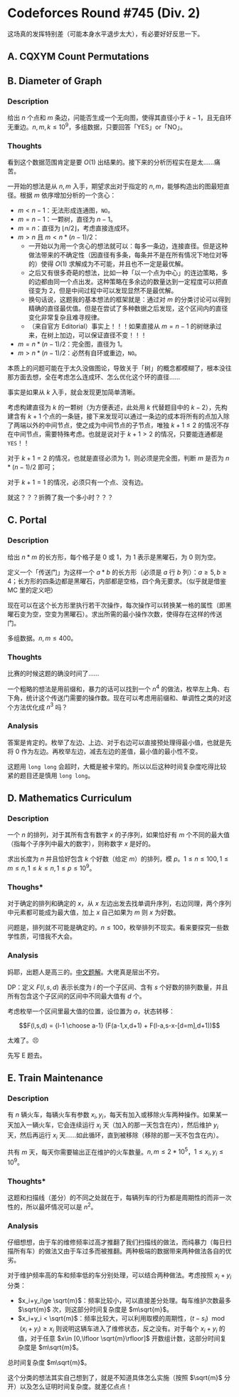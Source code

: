 # Codeforces Round #745 (Div. 2)

这场真的发挥特别差（可能本身水平退步太大），有必要好好反思一下。

## A. CQXYM Count Permutations

## B. Diameter of Graph

### Description

给出 $n$ 个点和 $m$ 条边，问能否生成一个无向图，使得其直径小于 $k-1$，且无自环无重边。$n,m,k \leq 10^9$，多组数据，只要回答「YES」or「NO」。

### Thoughts

看到这个数据范围肯定是要 $O(1)$ 出结果的。接下来的分析历程实在是太……痛苦。

一开始的想法是从 $n,m$ 入手，期望求出对于指定的 $n,m$，能够构造出的图最短直径。根据 $m$ 依序增加分析的一个贪心：

- $m<n-1$：无法形成连通图，`NO`。
- $m=n-1$：一颗树，直径为 $n-1$。
- $m=n$：直径为 $\lfloor n/2 \rfloor$，考虑直接连成环。
- $m>n$ 且 $m<n*(n-1)/2$：
  - 一开始以为用一个贪心的想法就可以：每多一条边，连接直径。但是这种做法带来的不确定性（因直径有多条，每条并不是在所有情况下地位对等的）使得 $O(1)$ 求解成为不可能，并且也不一定是最优解。
  - 之后又有很多奇葩的想法，比如一种「以一个点为中心」的连边策略，多的边都由同一个点出发。这种策略在多余边的数量达到一定程度可以把直径变为 2，但是中间过程中可以发现显然不是最优解。
  - 换句话说，这题我的基本想法的框架就是：通过对 $m$ 的分类讨论可以得到精确的直径最优值。但是在尝试了多种数据之后发现，这个区间内的直径变化非常复杂且难寻规律。
  - （来自官方 Editorial）事实上！！！如果直接从 $m=n-1$ 的树继承过来，在树上加边，可以保证直径不变！！！
- $m=n*(n-1)/2$：完全图，直径为 1。
- $m>n*(n-1)/2$：必然有自环或重边，`NO`。

本质上的问题可能在于太久没做图论，导致关于「树」的概念都模糊了，根本没往那方面去想，全在考虑怎么连成环、怎么优化这个环的直径……



事实是如果从 $k$ 入手，就会发现更加简单清晰。

考虑构建直径为 $k$ 的一颗树（为方便表述，此处用 $k$ 代替题目中的 $k-2$），先构建含有 $k+1$ 个点的一条链，接下来发现可以通过一条边的成本将所有的点加入除了两端以外的中间节点，使之成为中间节点的子节点，唯独 $k+1\leq 2$ 的情况不存在中间节点，需要特殊考虑。也就是说对于 $k+1>2$ 的情况，只要能连通都是 `YES`！！

对于 $k+1=2$ 的情况，也就是直径必须为 1，则必须是完全图，判断 $m$ 是否为 $n*(n-1)/2$ 即可；

对于 $k+1=1$ 的情况，必须只有一个点、没有边。

就这？？？折腾了我一个多小时？？？

## C. Portal

### Description

给出 $n*m$ 的长方形，每个格子是 0 或 1，为 1 表示是黑曜石，为 0 则为空。

定义一个「传送门」为这样一个 $a*b$ 的长方形（必须是 $a$ 行 $b$ 列）：$a\geq 5,b\geq 4$；长方形的四条边都是黑曜石，内部都是空格，四个角无要求。（似乎就是借鉴 MC 里的定义吧）

现在可以在这个长方形里执行若干次操作，每次操作可以转换某一格的属性（即黑曜石变为空，空变为黑曜石）。求出所需的最小操作次数，使得存在这样的传送门。

多组数据。$n,m \leq 400$。

### Thoughts

比赛的时候这题的确没时间了……

一个粗略的想法是用前缀和，暴力的话可以找到一个 $n^4$ 的做法，枚举左上角、右下角，统计这个传送门需要的操作数。现在可以考虑用前缀和、单调性之类的对这个方法优化成 $n^3$ 吗？

### Analysis

答案是肯定的。枚举了左边、上边、对于右边可以直接预处理得最小值，也就是先将 0 作为左边。再枚举左边，减去左边的差值，最小值的最小性不变。

这题用 `long long` 会超时，大概是被卡常的。所以以后这种时间复杂度吃得比较紧的题目还是慎用 `long long`。

## D. Mathematics Curriculum

### Description

一个 $n$ 的排列，对于其所有含有数字 $x$ 的子序列，如果恰好有 $m$ 个不同的最大值（指每个子序列中最大的数字），则称数字 $x$ 是好的。

求出长度为 $n$ 并且恰好包含 $k$ 个好数（给定 $m$）的排列，模 $p$。$1 \le n \le 100, 1 \le m \le n, 1 \le k \le n, 1 \le p \le 10^9$。

### Thoughs*

对于确定的排列和确定的 $x$，从 $x$ 左边出发去找单调升序列，右边同理，两个序列中元素都可能成为最大值，加上 $x$ 自己如果为 $m$ 则 $x$ 为好数。

问题是，排列就不可能是确定的。$n\le 100$，枚举排列不现实。看来要探究一些数学性质，可惜我不大会。

### Analysis

妈耶，出题人是高三的。[中文题解](https://www.luogu.com.cn/blog/269442/cf745)。大佬真是层出不穷。

DP：定义 $F(l,s,d)$ 表示长度为 $i$ 的一个子区间、含有 $s$ 个好数的排列数量，并且所有包含这个子区间的区间中不同最大值有 $d$ 个。

考虑枚举一个区间里最大值的位置，设位置为 $a$，状态转移：

$$F(l,s,d) = {l-1 \choose a-1} (F(a-1,x,d+1) + F(l-a,s-x-[d=m],d+1))$$



太难了。😣

先写 E 题去。



## E. Train Maintenance

### Description

有 $n$ 辆火车，每辆火车有参数 $x_i,y_i$，每天有加入或移除火车两种操作。如果某一天加入一辆火车，它会连续运行 $x_i$ 天（加入的那一天包含在内），然后维护 $y_i$ 天，然后再运行 $x_i$ 天……如此循环，直到被移除（移除的那一天不包含在内）。

共有 $m$ 天，每天你需要输出正在维护的火车数量。$n,m \le 2*10^5$，$1 \le x_i,y_i \le 10^9$。

### Thoughts*

这题和扫描线（差分）的不同之处就在于，每辆列车的行为都是周期性的而非一次性的，所以最坏情况可以是 $n^2$。

### Analysis

仔细想想，由于车的维修频率过高才推翻了我们扫描线的做法，而纯暴力（每日扫描所有车）的做法又由于车过多而被推翻。两种极端的数据带来两种做法各自的优劣。

对于维护频率高的车和频率低的车分别处理，可以结合两种做法。考虑按照 $x_i+y_i$ 分类：

- $x_i+y_i\ge \sqrt{m}$：频率比较小，可以直接差分处理。每车维护次数最多 $\sqrt{m}$ 次，则这部分时间复杂度是 $m\sqrt{m}$。
- $x_i+y_i < \sqrt{m}$：频率比较大，可以利用取模的周期性，$(t-s_i) \mod (x_i+y_i)\ge x_i$ 则说明这辆车进入了维修状态，反之没有。对于每个 $x_i+y_i$ 的值，对于任意 $x\in [0,\lfloor \sqrt{m}\rfloor]$ 开数组计数，这部分时间复杂度是 $m\sqrt{m}$。

总时间复杂度 $m\sqrt{m}$。

这个分类的想法其实自己想到了，就是不知道具体怎么实施（按照 $\sqrt{m}$ 分开）以及怎么证明时间复杂度。就差亿点点！



